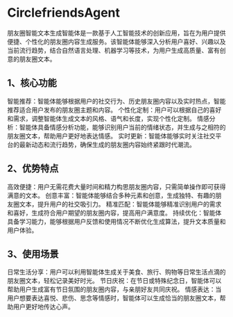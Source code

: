 # CirclefriendsAgent
朋友圈智能文本生成智能体是一款基于人工智能技术的创新应用，旨在为用户提供便捷、个性化的朋友圈内容生成服务。该智能体能够深入分析用户喜好、兴趣以及当前流行趋势，结合自然语言处理、机器学习等技术，为用户生成高质量、富有创意的朋友圈文本。

1、核心功能
---------
智能推荐：智能体能够根据用户的社交行为、历史朋友圈内容以及实时热点，智能推荐适合用户发布的朋友圈主题和内容。
个性化定制：用户可以根据自己的喜好和需求，调整智能体生成文本的风格、语气和长度，实现个性化定制。
情感分析：智能体具备情感分析功能，能够识别用户当前的情绪状态，并生成与之相符的朋友圈文本，帮助用户更好地表达情感。
实时更新：智能体能够实时关注社交平台的最新动态和流行趋势，确保生成的朋友圈内容始终紧跟时代潮流。

2、优势特点
--------
高效便捷：用户无需花费大量时间和精力构思朋友圈内容，只需简单操作即可获得满意的文本。
创意丰富：智能体能够结合多种元素和创意，生成独特、有趣的朋友圈文本，提升用户的社交吸引力。
精准匹配：智能体能够精准识别用户的需求和喜好，生成符合用户期望的朋友圈内容，提高用户满意度。
持续优化：智能体具备学习能力，能够根据用户反馈和使用情况不断优化生成算法，提升文本质量和用户体验。

3、使用场景
----------
日常生活分享：用户可以利用智能体生成关于美食、旅行、购物等日常生活点滴的朋友圈文本，轻松记录美好时光。
节日庆祝：在节日或特殊纪念日，智能体可以帮助用户生成富有节日氛围的朋友圈内容，与亲朋好友共同庆祝。
情感表达：当用户想要表达喜悦、悲伤、思念等情感时，智能体可以生成恰当的朋友圈文本，帮助用户更好地传达心声。
